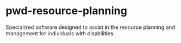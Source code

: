 # pwd-resource-planning
Specialized software designed to assist in the resource planning and management for individuals with disabilities
